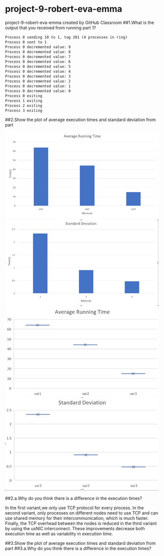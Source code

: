 # project-9-robert-eva-emma
project-9-robert-eva-emma created by GitHub Classroom
##1.What is the output that you received from running part 1?

    Process 0 sending 10 to 1, tag 201 (4 processes in ring)
    Process 0 sent to 1
    Process 0 decremented value: 9
    Process 0 decremented value: 8
    Process 0 decremented value: 7
    Process 0 decremented value: 6
    Process 0 decremented value: 5
    Process 0 decremented value: 4
    Process 0 decremented value: 3
    Process 0 decremented value: 2
    Process 0 decremented value: 1
    Process 0 decremented value: 0
    Process 0 exiting
    Process 1 exiting
    Process 2 exiting
    Process 3 exiting

##2.Show the plot of average execution times and standard deviation from part 

![Average Runtime](https://github.com/daemon-deacons/project-9-robert-eva-emma/blob/master/Avg_p2.png)
![Standard deviation of Runtime](https://github.com/daemon-deacons/project-9-robert-eva-emma/blob/master/SD_p2.png)
![Average Runtime boxplot](https://github.com/daemon-deacons/project-9-robert-eva-emma/blob/master/Avg_p2%20(2).png)
![Standard deviation of Runtime boxplot](https://github.com/daemon-deacons/project-9-robert-eva-emma/blob/master/SD.png)


 ##2.a.Why do you think there is a difference in the execution times?
 
In the first variant,we only use TCP protocol for every process.
In the second variant, only processes on
different nodes need to use TCP and can use shared memory for their
intercommunication, which is much faster. Finally, the TCP overhead
between the nodes is reduced in the third variant by using the usNIC
interconnect. These improvements decrease both execution time as well as
variability in execution time.
    

##3.Show the plot of average execution times and standard deviation from part 
    ##3.a.Why do you think there is a difference in the execution times?
